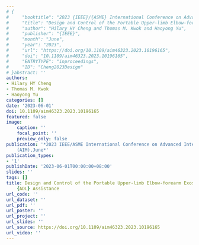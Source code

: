 ```yaml
---
# {
#     "booktitle": "2023 {IEEE}/{ASME} International Conference on Advanced Intelligent Mechatronics ({AIM})",
#     "title": "Design and Control of the Portable Upper-limb Elbow-forearm Exoskeleton for {ADL} Assistance",
#     "author": "Hilary HY Cheng and Thomas M. Kwok and Haoyong Yu",
#     "publisher": "{IEEE}",
#     "month": "June",
#     "year": "2023",
#     "url": "https://doi.org/10.1109/aim46323.2023.10196165",
#     "doi": "10.1109/aim46323.2023.10196165",
#     "ENTRYTYPE": "inproceedings",
#     "ID": "Cheng2023Design"
# }abstract: ''
authors:
- Hilary HY Cheng
- Thomas M. Kwok
- Haoyong Yu
categories: []
date: '2023-06-01'
doi: 10.1109/aim46323.2023.10196165
featured: false
image:
    caption: ''
    focal_point: ''
    preview_only: false
publication: '*2023 IEEE/ASME International Conference on Advanced Intelligent Mechatronics
    (AIM),June*'
publication_types:
- '1'
publishDate: '2023-06-01T00:00:00+08:00'
slides: ''
tags: []
title: Design and Control of the Portable Upper-limb Elbow-forearm Exoskeleton for
    {ADL} Assistance
url_code: ''
url_dataset: ''
url_pdf: ''
url_poster: ''
url_project: ''
url_slides: ''
url_source: https://doi.org/10.1109/aim46323.2023.10196165
url_video: ''
---
```

